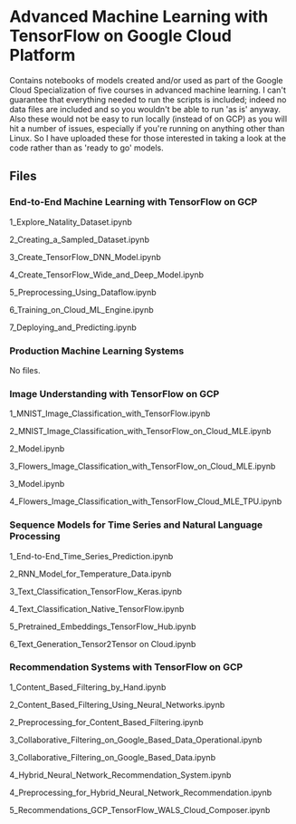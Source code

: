 # Advanced Machine Learning with TensorFlow on Google Cloud Platform

Contains notebooks of models created and/or used as part of the Google Cloud Specialization of five courses in advanced machine learning.  I can't guarantee that everything needed to run the scripts is included; indeed no data files are included and so you wouldn't be able to run 'as is' anyway.  Also these would not be easy to run locally (instead of on GCP) as you will hit a number of issues, especially if you're running on anything other than Linux.  So I have uploaded these for those interested in taking a look at the code rather than as 'ready to go' models.

## Files

### End-to-End Machine Learning with TensorFlow on GCP

1_Explore_Natality_Dataset.ipynb

2_Creating_a_Sampled_Dataset.ipynb

3_Create_TensorFlow_DNN_Model.ipynb

4_Create_TensorFlow_Wide_and_Deep_Model.ipynb

5_Preprocessing_Using_Dataflow.ipynb

6_Training_on_Cloud_ML_Engine.ipynb

7_Deploying_and_Predicting.ipynb

### Production Machine Learning Systems

No files.

### Image Understanding with TensorFlow on GCP

1_MNIST_Image_Classification_with_TensorFlow.ipynb

2_MNIST_Image_Classification_with_TensorFlow_on_Cloud_MLE.ipynb

2_Model.ipynb

3_Flowers_Image_Classification_with_TensorFlow_on_Cloud_MLE.ipynb

3_Model.ipynb

4_Flowers_Image_Classification_with_TensorFlow_Cloud_MLE_TPU.ipynb

### Sequence Models for Time Series and Natural Language Processing

1_End-to-End_Time_Series_Prediction.ipynb

2_RNN_Model_for_Temperature_Data.ipynb

3_Text_Classification_TensorFlow_Keras.ipynb

4_Text_Classification_Native_TensorFlow.ipynb

5_Pretrained_Embeddings_TensorFlow_Hub.ipynb

6_Text_Generation_Tensor2Tensor on Cloud.ipynb

### Recommendation Systems with TensorFlow on GCP

1_Content_Based_Filtering_by_Hand.ipynb

2_Content_Based_Filtering_Using_Neural_Networks.ipynb

2_Preprocessing_for_Content_Based_Filtering.ipynb

3_Collaborative_Filtering_on_Google_Based_Data_Operational.ipynb

3_Collaborative_Filtering_on_Google_Based_Data.ipynb

4_Hybrid_Neural_Network_Recommendation_System.ipynb

4_Preprocessing_for_Hybrid_Neural_Network_Recommendation.ipynb

5_Recommendations_GCP_TensorFlow_WALS_Cloud_Composer.ipynb

